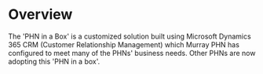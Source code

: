 # Overview

The 'PHN in a Box' is a customized solution built using Microsoft Dynamics 365 CRM (Customer Relationship Management) which Murray PHN has configured to meet many of the PHNs' business needs. Other PHNs are now adopting this 'PHN in a box'.
